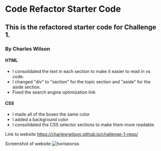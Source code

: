 # Code Refactor Starter Code

## This is the refactored starter code for Challenge 1.

### By Charles Wilson

#### HTML
* I consolidated the text in each section to make it easier to read in vs code.
* I changed "div" to "section" for the topic section and "aside" for the aside section.
* Fixed the search engine optimization link
#### CSS
* I made all of the boxes the same color
* I added a background color
* I consolidated the CSS selector sections to make them more readable.

Link to website
https://charlesrwilson.github.io/challenge-1-repo/

Screenshot of website
![horiseonss](https://github.com/CharlesRWilson/challenge-1-repo/assets/144045144/339241cf-b5db-404c-b35c-35a1c24a3de4)
